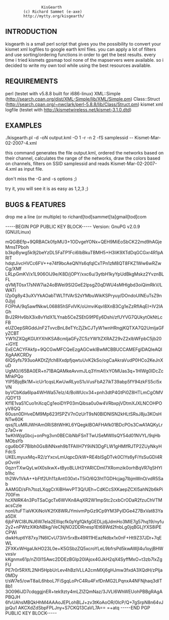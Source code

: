                     KisGearth
            (c) Richard Sammet (e-axe)
            http://mytty.org/kisgearth/


INTRODUCTION
------------
kisgearth is a small perl script that gives you the
possibility to convert your kismet xml logfiles
to google earth kml files.
you can apply a lot of filters and use sorting/ordering
functions in order to get the best results.
every time i tried kismets gpsmap tool none of the
mapservers were available. so i decided to write my own tool
while using the best resources available.


REQUIREMENTS
------------
perl (testet with v5.8.8 built for i686-linux)
XML::Simple (http://search.cpan.org/dist/XML-Simple/lib/XML/Simple.pm)
Class::Struct (http://search.cpan.org/~nwclark/perl-5.8.8/lib/Class/Struct.pm)
kismet xml logfile (testet with http://kismetwireless.net/kismet-3.1.0.dtd)


EXAMPLES
--------
./kisgearth.pl -d -oN output.kml -O 1 -r -n 2 -fS samplessid -- Kismet-Mar-02-2007-4.xml

this command generates the file output.kml, ordered the networks
based on their channel, calculates the range of the networks,
draw the colors based on channels, filters on SSID samplessid and
reads Kismet-Mar-02-2007-4.xml as input file.

don't miss the -G and -s options ;)

try it, you will see it is as easy as 1,2,3 ;)


BUGS & FEATURES
---------------
drop me a line (or multiple) to
richard[tod]sammet[ta]gmail[tod]com

-----BEGIN PGP PUBLIC KEY BLOCK-----
Version: GnuPG v2.0.9 (GNU/Linux)

mQGiBEfp+9QRBACk0fpMU3+1ODvgeYONx+QEH9MiEoSbCK22md9hAGjeMmsTPboh
b3kpBywg5k9j2beYzDL5FaTP1Fci6lbBkuTBMH5+H3liK9XTdDqGCGxr4R1pARlT
hdqtJivcHVCc6FV++e74f9bcAeQNYs6qfqlCxTPn1zM8QT8FKZ1Ww6wRZwCg/XMf
LRLpGmKV/x1L906OIJ9e/K8D/jOPY/xxc6u/3ytbH1kyYpUdBkgMskz2YvznBLFL
qVMjT0sx17sNW7ia24oBWei9Sl2GeE2lpsgZ0qDWU4sMHIgbd3oiQimRkV/LWATi
lZp0g8y43uXVYkAOabTWLTfVArS2sYMbuWikKSPryuy/DOndoUINEuTsZ9n0Jjyj
FOPhA/9q5awfNkwL06885hSFvlVK/oUmviKqvI8XnB3Cg1eZzRfIAqEI+IV2IAGh
BrJ2RHv6bX3ix8vYldX1LYnab5CeZSEtG9fPEy6Dshi/zfUYVG7QUkytOkNtLcFB
eUZOepSRGddJnF2TvvcBnL8eTYcZjZkCJTyW1wnHRngjKQTXA7Q2UmljaGFyZCBT
YW1tZXQgKGUtYXhlKSA8cmljaGFyZC5zYW1tZXRAZ29vZ2xlbWFpbC5jb20+iGYE
ExECACYFAkfp+9QCGwMFCQeEzgAGCwkIBwMCBBUCCAMEFgIDAQIeAQIXgAAKCRDy
6IQSyfs793uoAKDtZjfch8XxdpfjqwtuUvK2kSo/ogCaAkraVudP0HCo2KeJnXuD
UgM0//65BA0ER+n71BAQAMkeAvvmJLq3YmAf/xYOMUas3q+1HIWg0IDcZcMhkPQo
YIP5BjqBk1M+icUr1cqsLKwUwRLyoS1uVusFbA27ikT39abp5fY94zkFS5cl5xVN
byVCbKda6lpa4WHWa57eIz/4/BoWUcv34+pnh3dtP4GtPi0Z8HTLmCgOMV/QDY13
Kf1E1vaS1Cuo1nXcqCg1eoiDYP03mQibsa0u0w4VRbxpjVDtmXJXLNCOHPOyV8QQ
60usn0DHveDM9Mp623fSPZV7nOzUrT9sN0BIDNISN2kHLtSRsJ8ju3KOsHNTw60K
qssj1LuMRJWHAm0RiS8tWHKL6YQegkIBOAFHAfk01BDcPOs3CwA1AQKyLrz7aO+w
1wKhWjqGbcj+onPrg3vn0BECibNbFSnTTwUSeMWllsQY54d01NVYL/9qHbMObsYb
cgu6bOF7BIbh0Gs8iNNxeh9bTFAIIH7Y9iiN3DgFLW1gHMlfRJTP2ZUyNkyHFdcS
UKELmyuxMq+R2/zYxcvLmUqpcD/kW+RE4blSgDTvk0CIYs6yFiYsSuGDI4RpOvnH
0qzrrTXwQyLwIX0sIkwX+tByoBLUH3YARlCDml7XRomzik0orhBqVR7qSHYlb1hc
th2Wv1VkA++bFtf2Uh11zAnt030xt+T5iO/6Q3htTGDHcjag7IbjmWnO/vdR5Sab
AAMGD/sFh7tozLXqgCrXiBHwvPT3Q/UEh+CdKCcSXKaepZCXl5ahN2b6kPi700Fm
hcXNlRK4n3PoTSaCgcTx6WVKn8AqXR2W1mpStc2cxbCrODaR2fzuChVTMacsCzle
nonI/tuFTiaVKXiNoVK2fX8WRJYmivmPpGz9Cp9YM3PylDGe4Z7BxVat83Yaa5DX
6jbFWCI8UNJ6W7eIa2EIIIqcfk0pYgfQkfgGEDLjdjJdmHo3MIE7g57hq19/nyfu
2y2+nPWtzXlKbNBkg/VeCNjNO2DDRnesp1Et68Wd2fnbLg0jqBGLjYXS8iPECPWi
dwkHuptlY87xy7N6lCvU73iVr5rxBx49R11HEazNdbx1x0nF+Ht9Z37JDr+7qEWL
ZFXKxWHgaUkHO23L0e+K5GSbzZQ5xcroYLeL9bfrsPd5kwAWjI4u1oyjBHWvxsiv
kKgnmx61p/nZI0I1SAwc2DDEzBGIp20IAjox4GJkH2qX4SyffMxO+t3zb7lxZgFU
PE7r0r5RXfL2NH5HpbUrLev4hBzlVLLA2cmMXj6gHJmw3fxdA3XQdH/zPIja0MDy
t/sW7e5/owT8aiL6hboL7FiSgqLoPrC4Ru4FxfDnMG2LPqnxA4NFNjhaq3dIT8b1
3O096iJD7cdqggjnER+tek9zty4mLZIZQmNaz/3JVLl6WhWEUohPBBgRAgAPBQJH
6fvUAhsMBQkHhM4AAAoJEPLohBLJ+zv3tKoAoOR/0lcP/Q+7gSrpN8n64vJjpQu1
AKCXdZdSbpFPLJny+S7CKQ13CaVL7A==
=+atq
-----END PGP PUBLIC KEY BLOCK-----
